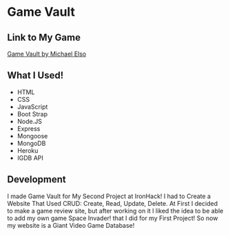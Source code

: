 # Game Vault


## Link to My Game

[Game Vault by Michael Elso](https://gamevault-melso.herokuapp.com/)


## What I Used!

* HTML
* CSS
* JavaScript
* Boot Strap
* Node.JS
* Express
* Mongoose
* MongoDB
* Heroku
* IGDB API


## Development

I made Game Vault for My Second Project at IronHack! I had to Create a Website That Used CRUD: Create, Read, Update, Delete. At First I decided to make a game review site, but after working on it I liked the idea to be able to add my own game Space Invader! that I did for my First Project! So now my website is a Giant Video Game Database!
